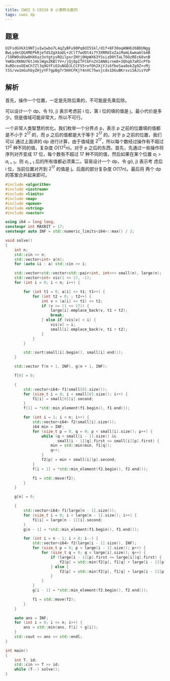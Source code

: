 ```yaml
---
title: CWOI S C0319 B 小黄鸭与数列
tags: cwoi dp
---
```


## 题意

```
U2FsdGVkX19NTjuIw1wbo7L4qZyBFu90Pq8dI5Skl/d1f+8F30oqANHb26BDUNgg
BwLydetQGXMEPkRjeTdSZgX4aDL+2ClT7wdOt4i7Y3XRMdIoZaiMamL6wmamlb4B
/lORW9s8Uw0HX6az3xYgtysRQilpxrZHYj0HpWX63YSsizD0tTaLT6OzREc68vnB
YmKbcRKNU76tJ4klWgoZKBlYV+/jQj8pITFC6Fn2V2AN0irnm8+3Qhqb7aRIcPfb
XuRDcexOEmCh7Zl3q9GYFiO2uNGDJLCCFS5refOh2XjYJi6fbeSaa8okZg9Z+cMj
tSS/vw1mGuhbyZHjyYF7gpBg7r5HXCFKjY4nXC75wsjcdx1DGuBKrsviSAJisYUP
```

## 解析

首先，操作一个位置，一定是先除后乘的，不可能是先乘后除。

可以设计一个 dp，令 f(i, j) 表示考虑前 i 位，第 i 位的填的值是 j，最小代价是多
少。但是值域可能非常大，所以不可行。

一个非常人类智慧的优化。我们枚举一个分界点 p，表示 p 之前的位置填的值都是不小于
$2^{17}$ 的，而 p 之后的值都是大于等于 $2^{17}$ 的。对于 p 之前的位置，我们可以
通过上面讲的 dp 进行计算，由于值域是 $2^{17}$，所以每个数经过操作有不超过
$17^2$ 种不同的值，复杂度 $O(17^2n)$。对于 p 之后的东西，首先，先通过一些操作将
序列对齐变成 17 位，每个数有不超过 17 种不同的值，然后如果在某个位置 $a_{i} >
a_{i+1}$，则 $a_{i+1}$ 后的所有值都必须乘二。容易设计一个 dp，令 g(i, j) 表示考
虑后 i 位，当前位置对齐到 $2^{17}$ 的值是 j。后面的部分复杂度 $O(17n)$。最后将
两个 dp 的答案合并起来即可。

```cpp
#include <algorithm>
#include <iostream>
#include <limits>
#include <map>
#include <queue>
#include <string>
#include <vector>

using i64 = long long;
constexpr int MAXBIT = 17;
constexpr auto INF = std::numeric_limits<i64>::max() / 2;

void solve()
{
	int n;
	std::cin >> n;
	std::vector<int> a(n);
	for (auto &i : a) std::cin >> i;

	std::vector<std::vector<std::pair<int, int>>> small(n), large(n);
	std::vector<int> vis(1 << 17, -1);
	for (int i = 0; i < n; i++) {

		for (int t1 = 0; a[i] >> t1; t1++) {
			for (int t2 = 0; ; t2++) {
				int v = (a[i] >> t1) << t2;
				if (v >= (1 << 17)) {
					large[i].emplace_back(v, t1 + t2);
					break;
				} else if (vis[v] < i) {
					vis[v] = i;
					small[i].emplace_back(v, t1 + t2);
				}
			}
		}

		std::sort(small[i].begin(), small[i].end());
	}

	std::vector f(n + 1, INF), g(n + 1, INF);

	f[0] = 0;

	{
		std::vector<i64> f1(small[0].size());
		for (size_t i = 0; i < small[0].size(); i++) {
			f1[i] = small[0][i].second;
		}
		f[1] = *std::min_element(f1.begin(), f1.end());

		for (int i = 1; i < n; i++) {
			std::vector<i64> f2(small[i].size());
			i64 min = INF;
			for (size_t p = 0, q = 0; p < small[i].size(); p++) {
				while (q < small[i - 1].size() &&
				       small[i - 1][q].first <= small[i][p].first) {
					min = std::min(min, f1[q]);
					q++;
				}
				f2[p] = min + small[i][p].second;
			}
			f[i + 1] = *std::min_element(f2.begin(), f2.end());

			f1 = std::move(f2);
		}
	}

	g[n] = 0;

	{
		std::vector<i64> f1(large[n - 1].size());
		for (size_t i = 0; i < large[n - 1].size(); i++) {
			f1[i] = large[n - 1][i].second;
		}
		g[n - 1] = *std::min_element(f1.begin(), f1.end());

		for (int i = n - 1; i > 0; i--) {
			std::vector<i64> f2(large[i - 1].size(), INF);
			for (size_t p = 0; p < large[i - 1].size(); p++) {
				for (size_t q = 0; q < large[i].size(); q++) {
					if (large[i - 1][p].first <= large[i][q].first) {
						f2[p] = std::min(f2[p], f1[q] + large[i - 1][p].second);
					} else {
						f2[p] = std::min(f2[p], f1[q] + large[i - 1][p].second + n - i);
					}
				}
			}
			g[i - 1] = *std::min_element(f2.begin(), f2.end());

			f1 = std::move(f2);
		}
	}

	auto ans = INF;
	for (int i = 0; i <= n; i++) {
		ans = std::min(ans, f[i] + g[i]);
	}
	std::cout << ans << std::endl;
}

int main()
{
	int T, id;
	std::cin >> T >> id;
	while (T--) solve();
}
```
